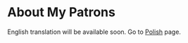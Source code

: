 # About My Patrons
English translation will be available soon. Go to [Polish](../../pl/md/index.md) page.
